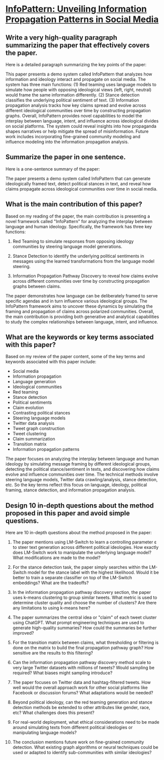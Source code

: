 # [InfoPattern: Unveiling Information Propagation Patterns in Social Media](https://arxiv.org/abs/2311.15642)

## Write a very high-quality paragraph summarizing the paper that effectively covers the paper.

 Here is a detailed paragraph summarizing the key points of the paper:

This paper presents a demo system called InfoPattern that analyzes how information and ideology interact and propagate on social media. The system has three main functions: (1) Red teaming uses language models to simulate how people with opposing ideological views (left, right, neutral) would frame the same information differently. (2) Stance detection classifies the underlying political sentiment of text. (3) Information propagation analysis tracks how key claims spread and evolve across different ideological communities over time by constructing propagation graphs. Overall, InfoPattern provides novel capabilities to model the interplay between language, intent, and influence across ideological divides on social platforms. The system could reveal insights into how propaganda shapes narratives or help mitigate the spread of misinformation. Future work includes incorporating fine-grained community modeling and influence modeling into the information propagation analysis.


## Summarize the paper in one sentence.

 Here is a one-sentence summary of the paper:

The paper presents a demo system called InfoPattern that can generate ideologically framed text, detect political stances in text, and reveal how claims propagate across ideological communities over time in social media.


## What is the main contribution of this paper?

 Based on my reading of the paper, the main contribution is presenting a novel framework called "InfoPattern" for analyzing the interplay between language and human ideology. Specifically, the framework has three key functions:

1) Red Teaming to simulate responses from opposing ideology communities by steering language model generations. 

2) Stance Detection to identify the underlying political sentiments in messages using the learned transformations from the language model steering.

3) Information Propagation Pathway Discovery to reveal how claims evolve across different communities over time by constructing propagation graphs between claims.

The paper demonstrates how language can be deliberately framed to serve specific agendas and in turn influence various ideological groups. The InfoPattern framework aims to uncover these dynamics by simulating the framing and propagation of claims across polarized communities. Overall, the main contribution is providing both generative and analytical capabilities to study the complex relationships between language, intent, and influence.


## What are the keywords or key terms associated with this paper?

 Based on my review of the paper content, some of the key terms and keywords associated with this paper include:

- Social media
- Information propagation 
- Language generation
- Ideological communities
- Red teaming
- Stance detection
- Political sentiments
- Claim evolution
- Contrasting political stances
- Steering language models
- Twitter data analysis
- Tweet graph construction
- Tweet clustering
- Claim summarization
- Transition matrix
- Information propagation patterns

The paper focuses on analyzing the interplay between language and human ideology by simulating message framing by different ideological groups, detecting the political stance/sentiment in texts, and discovering how claims evolve and influence communities over time. The technical methods involve steering language models, Twitter data crawling/analysis, stance detection, etc. So the key terms reflect this focus on language, ideology, political framing, stance detection, and information propagation analysis.


## Design 10 in-depth questions about the method proposed in this paper and avoid simple questions.

 Here are 10 in-depth questions about the method proposed in the paper:

1. The paper mentions using LM-Switch to learn a controlling parameter ε to steer text generation across different political ideologies. How exactly does LM-Switch work to manipulate the underlying language model? What modifications are made to the model?

2. For the stance detection task, the paper simply searches within the LM-Switch model for the stance label with the highest likelihood. Would it be better to train a separate classifier on top of the LM-Switch embeddings? What are the tradeoffs?

3. In the information propagation pathway discovery section, the paper uses k-means clustering to group similar tweets. What metric is used to determine cluster quality and choose the number of clusters? Are there any limitations to using k-means here?

4. The paper summarizes the central idea or "claim" of each tweet cluster using ChatGPT. What prompt engineering techniques are used to generate high-quality summaries? How could the summaries be further improved? 

5. For the transition matrix between claims, what thresholding or filtering is done on the matrix to build the final propagation pathway graph? How sensitive are the results to this filtering?

6. Can the information propagation pathway discovery method scale to very large Twitter datasets with millions of tweets? Would sampling be required? What biases might sampling introduce?

7. The paper focuses on Twitter data and hashtag-filtered tweets. How well would the overall approach work for other social platforms like Facebook or discussion forums? What adaptations would be needed?

8. Beyond political ideology, can the red teaming generation and stance detection methods be extended to other attributes like gender, race, etc? What challenges does this present?

9. For real-world deployment, what ethical considerations need to be made around simulating texts from different political ideologies or manipulating language models? 

10. The conclusion mentions future work on fine-grained community detection. What existing graph algorithms or neural techniques could be used or adapted to identify sub-communities with similar ideologies?
